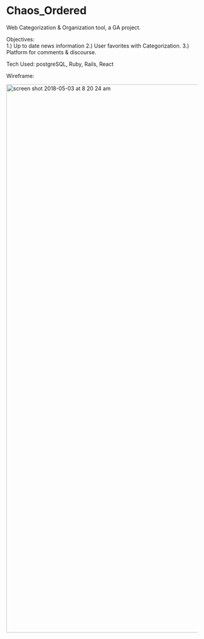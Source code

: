 # Chaos_Ordered
 Web Categorization &amp; Organization tool, a GA project.


 Objectives:  
  1.) Up to date news information
  2.) User favorites with Categorization.
  3.) Platform for comments & discourse.


Tech Used:
    postgreSQL, Ruby, Rails, React

Wireframe:

<img width="1440" alt="screen shot 2018-05-03 at 8 20 24 am" src="https://user-images.githubusercontent.com/32752504/39585000-c00a3de4-4ec1-11e8-9127-56d5b60dfa36.png">
